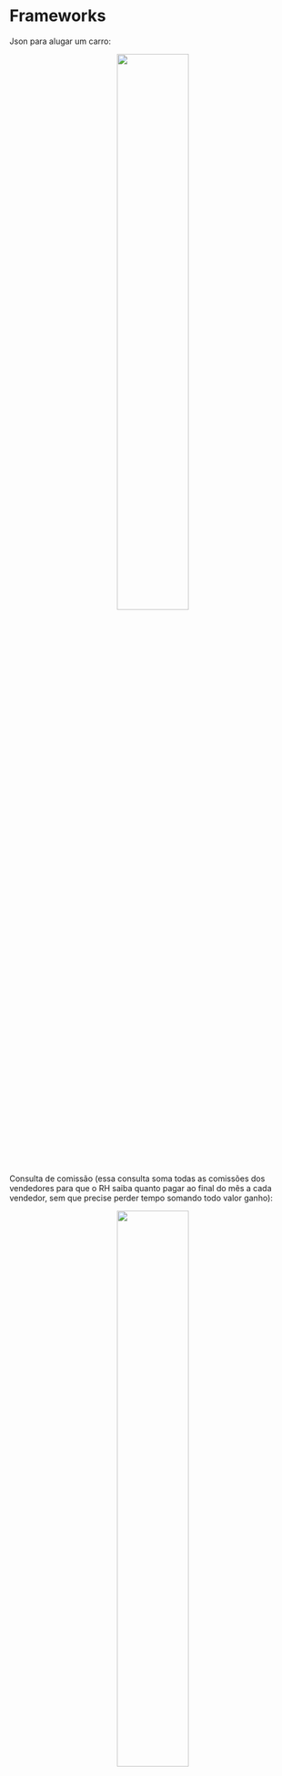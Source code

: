 # Frameworks

Json para alugar um carro:
<p align="center">
  <img width="50%" src="https://user-images.githubusercontent.com/54187661/200117389-637816a4-a7a7-4adc-b1c8-8b5b1c242409.png" />
</p>

Consulta de comissão (essa consulta soma todas as comissões dos vendedores para que o RH saiba quanto pagar ao final do mês a cada vendedor, sem que precise perder tempo somando todo valor ganho):

<p align="center">
  <img width="50%" src="https://user-images.githubusercontent.com/54187661/200117421-cd2e84db-cfd1-49b2-8c28-df3cbea3300d.png" />
</p>

Também é possível consultar a comissão de um único vendedor, passando o cpf dele
<p align="center">
  <img width="50%" src="https://user-images.githubusercontent.com/54187661/200117446-f7b2674d-fc4f-4dc4-8b1d-577459d30cf6.png" />
</p>

Apesar de todas essas funcionalidades, a API realiza crud das entidades solicitadas (Carro, vendedor e cliente)

## Coisas que serão implementadas: (serão adicionadas até dia 7/11)**
- Retornar ResponseEntity com códigos semânticos para todas as requisições
- Tratar exceções para e exibir erros no front, não exibindo erros de log do backend e impedir o app de quebrar
- Adicionar logical delete para todas as entidades que estão guardadas no banco
- Refatorar o código para seprara melhor services e controllers

## Para testar você mesmo
Tenha em vista que, por ainda não estar 100% tradado, ao forçar alguma requisição errada, o app vai quebrar!
### Endpoints: 
**Cliente**
- GET: https://alucarcodar.herokuapp.com/clientes
- GET por cpf: https://alucarcodar.herokuapp.com/{cpf}
- Cadastrar: https://alucarcodar.herokuapp.com/clientes/cadastrar
```
{
		"nomeCompleto": "Alfredo dos Santos",
		"cpf": 52514252625,
		"endereco": null,
		"email": "alfredo@gmail.com",
		"celular": 945210120
}
```

- Atualizar: https://alucarcodar.herokuapp.com/clientes/atualizar/{cpf}
```
{
		"nomeCompleto": "Alfredo dos Santos Silva",
		"cpf": 52514252625,
		"endereco": null,
		"email": "alfredo@gmail.com",
		"celular": 945210120
}
```
- Deletar: https://alucarcodar.herokuapp.com/clientes/deletar/{cpf}

**Carro**
- GET: https://alucarcodar.herokuapp.com/carros
- GET por placa: https://alucarcodar.herokuapp.com/carros/{placa} 
- Cadastrar: https://alucarcodar.herokuapp.com/carros/cadastrar
```
{
		"placa": "POM-6585",
		"marca": "Volkswagen",
		"modelo": "Gol",
		"cor": "Branco",
		"ano": 2017,
		"quilometragem": 54200,
		"diaria": 25.5
}
```
- Atualizar: https://alucarcodar.herokuapp.com/carros/atualizar/{placa}
```
{
		"marca": "Volkswagen",
		"modelo": "Gol",
		"cor": "Branco",
		"ano": 2017,
		"quilometragem": 54200,
		"diaria": 100.0
}
```

- Deletar: https://alucarcodar.herokuapp.com/carros/deletar/{placa}

**Vendedor**
- GET: https://alucarcodar.herokuapp.com/vendedor
- GET por cpf: https://alucarcodar.herokuapp.com/vendedor/{cpf}
- Cadastrar: https://alucarcodar.herokuapp.com/vendedor/cadastrar
```
{
		"nomeCompleto": "Gustavo Nascimento",
		"cpf": 23562514584,
		"dataAdmissao": "2018-03-14"
}
```
- Atualizar: https://alucarcodar.herokuapp.com/vendedor/atualizar/{cpf}
```
{
		"nomeCompleto": "Gustavo Nascimento",
		"cpf": 23562514584,
		"dataAdmissao": "2020-03-14"
}
```
- Deletar: https://alucarcodar.herokuapp.com/vendedor/deletar/{cpf}

**Aluguel/comissao**
- Alugar carro: https://alucarcodar.herokuapp.com/aluguel/alugar
```
{
	"cpfCliente" : 39371890017,
	"cpfVendedor": 34378748819,
	"placaDoCarro": "EFD-6958",
	"qtdDiasAluguel" : 3
}
```

- Comissão de todos: https://alucarcodar.herokuapp.com/comissões
- Comissão por cpf: https://alucarcodar.herokuapp.com/comissões/63625148798

<br><br><br>
## Bem vindo ao desafio de frameworks do movimento codar.

A idéia deste desafio é forçar a prática deliberada do nosso conhecimento de Spring Boot, Spring MVC, JPA e Spring Data.

Para isso, iremos trabalhar com o desenvolvimento do back-end de uma aplicação de aluguel de carros.

Imagine que você foi contratado por um empresário, dono de uma locadora de carros.
Ele já tem um desenvolvedor front-end contratato, logo você só precisará fazer a parte do back-end.

O seu objetivo é fazer isso através de endpoints REST,
onde o desenvolvedor front-end fará chamadas HTTP.

Usaremos o banco de dados em memória H2 para o desenvolvimento desta tarefa.


Dados para conexão com o banco pelo browser:

* URL: http://localhost:8080/h2-console
* Driver Class: org.h2.Driver
* JDBC URL: jdbc:h2:mem:testdb
* User Name: movimentocodar
* Password: movimentocodar

A tabela carro, vendedor, conta corrente, cliente e endereço já existem e já possuem registros.

### Entidades

Na aplicação é necessário fazer o CRUD de 3 entidades:
Carro, Vendedor e Cliente.

#### Carro

O carro tem as seguintes informações:
1. Placa (texto)
2. Marca (texto)
3. Modelo (texto)
4. Cor (texto)
5. Ano (número)
6. Quilometragem (número)
7. Diária (Preço do carro por um dia de aluguel)

#### Vendedor

O vendedor tem as seguintes informações:
1. Nome completo (texto)
2. CPF (número)
3. Data admissão (data)
4. Conta corrente (o front-end enviará o nome do banco agência e conta)

#### Cliente

O cliente, que irá alugar os carros em nossas agências tem as seguintes informações:
1. Nome completo (texto)
2. CPF (número)
3. Endereço (texto)
4. E-mail (texto)
5. Celular (número)

### O sistema

Com estas informações salvas no sistema, temos a principal ação a ser feita: Cliente alugar um carro. Teremos uma chamada para algum endpoint criado por você.
As informações enviadas pelo front-end para representar esse aluguel será (via um json no corpo da requisição):

1. CPF do cliente
2. CPF do vendedor
3. Placa do carro
4. Quantidade de dias do aluguel

Essa ação irá gerar um aluguel e também uma comissão ao vendedor.
É do trabalho do desenvolvedor(a) criar a estrutura para armazenar o aluguel e a comissão.

#### Sobre a comissão

A comissão do vendedor é de 10% sobre o valor total da venda.
Ou seja: Se um cliente alugou um carro de 120 reais, por 2 dias, a comissão do vendedor
será de 24 reais. A não ser que o vendedor tenha mais de 5 anos de casa, neste caso, ele terá
uma comissão de 13%. No nosso exemplo seria de 31,20.

### Relatórios

#### Aluguéis

Com estas informações salvar, agora eu, como dono da locadora, preciso de um endpoint
para buscas as informações dos alugueis. O que eu preciso ver é:

1. Nome do cliente
2. Modelo do carro
3. Placa do carro
4. Nome do vendedor que fez a venda
5. Dias que o cliente ficou com o carro
6. Valor total do aluguel
7. Dia que o cliente fez esse aluguel

Exemplo: O dev front-end chamou o endpoint disponibilizado por você programador(a) e recebe como resposta o seguinte json:

{
    "nomeCliente": "Eduardo de Medeiros Branquinho",
    "modeloCarro": "HB20",
    "placaCarro": "ABC-1234",
    "vendedor": "Sergio Alberto Soares",
    "quantidadeDias": 5,
    "valorTotal": 100,
    "dataAluguel": "03/11/2020"
}

#### Comissões

É necessário também um endpoint para as comissões, para que a gerente do RH consiga extrair
as comissões de todos os vendedores, ou de um vendedor específico.
Logo, essa chamara terá um parâmetro opcional que será o CPF de um vendedor.

O resultado esperado é algo como:

[
{
"vendedor":"Rodrigo Silveira Batista",
"cpf":"131.123.466-18",
"valor":1500,
"conta":{
"banco":"Itaú",
"agencia":123,
"conta-corrente":46576
}
},
{
"vendedor":"Felipe Souza Cruz",
"cpf":"234.123.466-18",
"valor":4000,
"conta":{
"banco":"Itaú",
"agencia":567,
"conta-corrente":1235
}
}
]

### Observações

A aplicação tem dois arquivos. 
* schema sql onde nós iremos criar nossas tabelas
* data sql onde nós podemos criar inserts nas nossas tabelas

Ambos os arquivos serão executados pelo Spring Boot ao subir nossa aplicação.

Para interagir com nossa aplicação usaremos o Postman ou o Insomnia Rest que são
programas que podemos instalar em nosso computador.
Estes programas nós permite fazer chamadas GET, POST, DELETE e PUT para nossos endpoints.

É legal termos pelo menos uma JPQL e uma Query Nativa dentro do sistema.

Para conhecer um pouco o banco, rode as seguintes queries:

select * from carro;

select * from cliente c
inner join endereco e on e.cliente_key = c.cliente_key;

select * from vendedor v 
inner join conta_corrente cc on cc.vendedor_key = v.vendedor_key;


